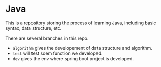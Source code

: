 # Java
This is a repository storing the process of learning Java, including basic syntax, data structure, etc. 

There are several branches in this repo. 
- `algorithm` gives the developement of data structure and algorithm.
- `test` will test soem function we developed.
- `dev` gives the env where spring boot project is developed.
